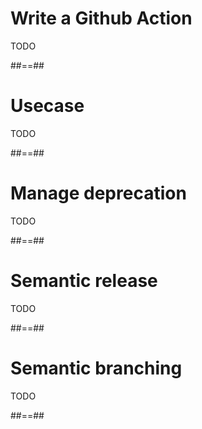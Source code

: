 
# Write a Github Action

TODO

##==##

# Usecase

TODO

##==##

# Manage deprecation

TODO

##==##

# Semantic release

TODO

##==##

# Semantic branching

TODO

##==##
